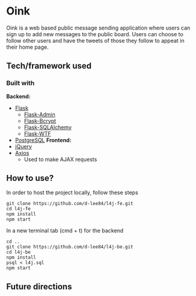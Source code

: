 # Oink

Oink is a web based public message sending application where users
can sign up to add new messages to the public board. Users can 
choose to follow other users and have the tweets of those 
they follow to appeat in their home page. 

<!-- ## Build status
Build status of continus integration i.e. travis, appveyor etc. Ex. - 

[![Build Status](https://travis-ci.org/akashnimare/foco.svg?branch=master)](https://travis-ci.org/akashnimare/foco)
[![Windows Build Status](https://ci.appveyor.com/api/projects/status/github/akashnimare/foco?branch=master&svg=true)](https://ci.appveyor.com/project/akashnimare/foco/branch/master)

## Code style
If you're using any code style like xo, standard etc. That will help others while contributing to your project. Ex. -

[![js-standard-style](https://img.shields.io/badge/code%20style-standard-brightgreen.svg?style=flat)](https://github.com/feross/standard)
 
## Screenshots
Include logo/demo screenshot etc. -->

## Tech/framework used

### Built with
<b>Backend:</b>
- [Flask](https://flask.palletsprojects.com/en/1.1.x/)
    * [Flask-Admin](https://flask-admin.readthedocs.io/en/latest/)
    * [Flask-Bcrypt](https://flask-bcrypt.readthedocs.io/en/latest/)
    * [Flask-SQLAlchemy](https://flask-sqlalchemy.palletsprojects.com/en/2.x/)
    * [Flask-WTF](https://flask-wtf.readthedocs.io/en/stable/)
- [PostgreSQL](https://www.postgresql.org/)
<b>Frontend:</b>
- [jQuery](https://jquery.com/)
- [Axios](https://github.com/axios/axios)
    * Used to make AJAX requests

<!-- ## Features
The application allows users to sign up and log into their accounts to 
view the descriptions and jobs that are available for different companies. 
The user can apply for various jobs which makes an AJAX request to our 
API and makes the corresponding change in the front-end. Various routes 
to the application are protected through a middleware ensuring that only 
loged in user can view those pages.  -->

## How to use?
In order to host the project locally, follow these steps

    git clone https://github.com/d-lee84/l4j-fe.git
    cd l4j-fe
    npm install
    npm start
    
In a new terminal tab (cmd + t) for the backend
    
    cd ..
    git clone https://github.com/d-lee84/l4j-be.git
    cd l4j-be
    npm install
    psql < l4j.sql
    npm start



## Future directions


<!-- 

## Code Example
Show what the library does as concisely as possible, developers should be able to figure out **how** your project solves their problem by looking at the code example. Make sure the API you are showing off is obvious, and that your code is short and concise.

## Installation
Provide step by step series of examples and explanations about how to get a development env running.

## API Reference

Depending on the size of the project, if it is small and simple enough the reference docs can be added to the README. For medium size to larger projects it is important to at least provide a link to where the API reference docs live.

## Tests
Describe and show how to run the tests with code examples.

## Contribute

Let people know how they can contribute into your project. A [contributing guideline](https://github.com/zulip/zulip-electron/blob/master/CONTRIBUTING.md) will be a big plus.

## Credits
Give proper credits. This could be a link to any repo which inspired you to build this project, any blogposts or links to people who contrbuted in this project. 

#### Anything else that seems useful

## License
A short snippet describing the license (MIT, Apache etc)

MIT © [Yourname]() -->
